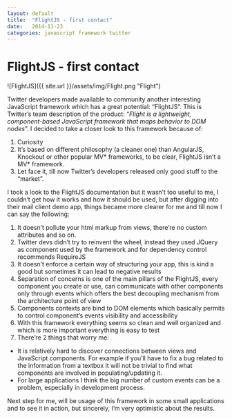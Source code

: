 ```yaml
---
layout: default
title:  "FlightJS - first contact"
date:   2014-11-23
categories: javascript framework twitter
---
```


# FlightJS - first contact

![FlightJS]({{ site.url }}/assets/img/Flight.png "Flight")

Twitter developers made available to community another interesting JavaScript framework which has a great potential: “FlightJS”. This is Twitter’s team description of the product: “*Flight is a lightweight, component-based JavaScript framework that maps behavior to DOM nodes*”.
I decided to take a closer look to this framework because of:

 1. Curiosity
 2. It’s based on different philosophy (a cleaner one) than AngularJS, Knockout or other popular MV* frameworks, to be clear, FlightJS isn’t a MV* framework.
 3. Let face it, till now Twitter’s developers released only good stuff to the “market”.

I took a look to the FlightJS documentation but it wasn’t too useful to me, I couldn’t get how it works and how it should be used, but after digging into their mail client demo app, things became more clearer for me and till now I can say the following:

 1. It doesn’t pollute your html markup from views, there’re no custom attributes and so on.
 2. Twitter devs didn’t try to reinvent the wheel, instead they used JQuery as component used by the framework and for dependency control recommends RequireJS
 3. It doesn’t enforce a certain way of structuring your app, this is kind a good but sometimes it can lead to negative results
 4. Separation of concerns is one of the main pillars of the FlightJS, every component you create or use, can communicate with other components only through events which offers the best decoupling mechanism from the architecture point of view
 5. Components contexts are bind to DOM elements which basically permits to control component’s events visibility and accessibility 
 6. With this framework everything  seems so clean and well organized and which is more important everything is easy to test
 7. There’re 2 things that worry me:
  * It is relatively hard to discover connections between views and JavaScript components. For example if you’ll have to fix a bug related to the information from a textbox it will not be trivial to find what components are involved in populating/updating it.
  * For large applications I think the big number of custom events can be a problem, especially in development process.

Next step for me, will be usage of this framework in some small applications and to see it in action, but sincerely, I’m very optimistic about the results.

  
<script>
var disqus_config = function () {
this.page.url = twitter-flightjs;  // Replace PAGE_URL with your page's canonical URL variable
this.page.identifier = twitter-flightjs; // Replace PAGE_IDENTIFIER with your page's unique identifier variable
};
</script>